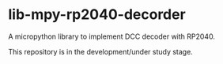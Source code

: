 # lib-mpy-rp2040-decorder

A micropython library to implement DCC decoder with RP2040.

This repository is in the development/under study stage.